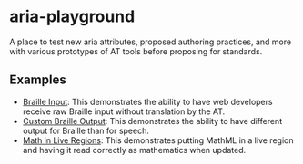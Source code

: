 # aria-playground
A place to test new aria attributes, proposed authoring practices, and more with various prototypes of AT tools before proposing for standards.

## Examples
* [Braille Input](https://sinabahram.github.io/aria-playground/BrailleInput.html): This demonstrates the ability to have web developers receive raw Braille input without translation by the AT.
* [Custom Braille Output](https://sinabahram.github.io/aria-playground/CustomBrailleOutput.html): This demonstrates the ability to have different output for Braille than for speech.
* [Math in Live Regions](https://sinabahram.github.io/aria-playground/MathInLiveRegions.html): This demonstrates putting MathML in a live region and having it read correctly as mathematics when updated.
